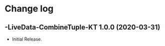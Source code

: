 # Change log

-LiveData-CombineTuple-KT 1.0.0 (2020-03-31)
--------------------------------

- Initial Release.